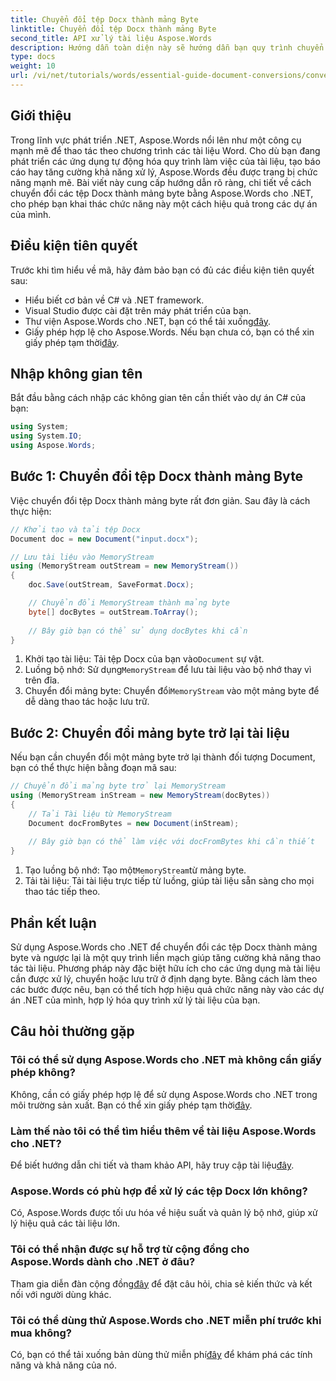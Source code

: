 ```yaml
---
title: Chuyển đổi tệp Docx thành mảng Byte
linktitle: Chuyển đổi tệp Docx thành mảng Byte
second_title: API xử lý tài liệu Aspose.Words
description: Hướng dẫn toàn diện này sẽ hướng dẫn bạn quy trình chuyển đổi tệp Docx thành mảng byte và ngược lại thành đối tượng tài liệu bằng Aspose.Words cho .NET.
type: docs
weight: 10
url: /vi/net/tutorials/words/essential-guide-document-conversions/convert-docx-to-byte-arrays/
---
```

## Giới thiệu

Trong lĩnh vực phát triển .NET, Aspose.Words nổi lên như một công cụ mạnh mẽ để thao tác theo chương trình các tài liệu Word. Cho dù bạn đang phát triển các ứng dụng tự động hóa quy trình làm việc của tài liệu, tạo báo cáo hay tăng cường khả năng xử lý, Aspose.Words đều được trang bị chức năng mạnh mẽ. Bài viết này cung cấp hướng dẫn rõ ràng, chi tiết về cách chuyển đổi các tệp Docx thành mảng byte bằng Aspose.Words cho .NET, cho phép bạn khai thác chức năng này một cách hiệu quả trong các dự án của mình.

## Điều kiện tiên quyết

Trước khi tìm hiểu về mã, hãy đảm bảo bạn có đủ các điều kiện tiên quyết sau:

- Hiểu biết cơ bản về C# và .NET framework.
- Visual Studio được cài đặt trên máy phát triển của bạn.
-  Thư viện Aspose.Words cho .NET, bạn có thể tải xuống[đây](https://releases.aspose.com/words/net/).
- Giấy phép hợp lệ cho Aspose.Words. Nếu bạn chưa có, bạn có thể xin giấy phép tạm thời[đây](https://purchase.conholdate.com/temporary-license/).

## Nhập không gian tên

Bắt đầu bằng cách nhập các không gian tên cần thiết vào dự án C# của bạn:

```csharp
using System;
using System.IO;
using Aspose.Words;
```

## Bước 1: Chuyển đổi tệp Docx thành mảng Byte

Việc chuyển đổi tệp Docx thành mảng byte rất đơn giản. Sau đây là cách thực hiện:

```csharp
// Khởi tạo và tải tệp Docx
Document doc = new Document("input.docx");

// Lưu tài liệu vào MemoryStream
using (MemoryStream outStream = new MemoryStream())
{
    doc.Save(outStream, SaveFormat.Docx);

    // Chuyển đổi MemoryStream thành mảng byte
    byte[] docBytes = outStream.ToArray();
    
    // Bây giờ bạn có thể sử dụng docBytes khi cần
}
```
1.  Khởi tạo tài liệu: Tải tệp Docx của bạn vào`Document` sự vật.
2.  Luồng bộ nhớ: Sử dụng`MemoryStream` để lưu tài liệu vào bộ nhớ thay vì trên đĩa.
3.  Chuyển đổi mảng byte: Chuyển đổi`MemoryStream` vào một mảng byte để dễ dàng thao tác hoặc lưu trữ.

## Bước 2: Chuyển đổi mảng byte trở lại tài liệu

Nếu bạn cần chuyển đổi một mảng byte trở lại thành đối tượng Document, bạn có thể thực hiện bằng đoạn mã sau:

```csharp
// Chuyển đổi mảng byte trở lại MemoryStream
using (MemoryStream inStream = new MemoryStream(docBytes))
{
    // Tải Tài liệu từ MemoryStream
    Document docFromBytes = new Document(inStream);
    
    // Bây giờ bạn có thể làm việc với docFromBytes khi cần thiết
}
```
1.  Tạo luồng bộ nhớ: Tạo một`MemoryStream`từ mảng byte.
2. Tải tài liệu: Tải tài liệu trực tiếp từ luồng, giúp tài liệu sẵn sàng cho mọi thao tác tiếp theo.

## Phần kết luận

Sử dụng Aspose.Words cho .NET để chuyển đổi các tệp Docx thành mảng byte và ngược lại là một quy trình liền mạch giúp tăng cường khả năng thao tác tài liệu. Phương pháp này đặc biệt hữu ích cho các ứng dụng mà tài liệu cần được xử lý, chuyển hoặc lưu trữ ở định dạng byte. Bằng cách làm theo các bước được nêu, bạn có thể tích hợp hiệu quả chức năng này vào các dự án .NET của mình, hợp lý hóa quy trình xử lý tài liệu của bạn.

## Câu hỏi thường gặp

### Tôi có thể sử dụng Aspose.Words cho .NET mà không cần giấy phép không?
 Không, cần có giấy phép hợp lệ để sử dụng Aspose.Words cho .NET trong môi trường sản xuất. Bạn có thể xin giấy phép tạm thời[đây](https://purchase.conholdate.com/temporary-license/).

### Làm thế nào tôi có thể tìm hiểu thêm về tài liệu Aspose.Words cho .NET?
 Để biết hướng dẫn chi tiết và tham khảo API, hãy truy cập tài liệu[đây](https://reference.aspose.com/words/net/).

### Aspose.Words có phù hợp để xử lý các tệp Docx lớn không?
Có, Aspose.Words được tối ưu hóa về hiệu suất và quản lý bộ nhớ, giúp xử lý hiệu quả các tài liệu lớn.

### Tôi có thể nhận được sự hỗ trợ từ cộng đồng cho Aspose.Words dành cho .NET ở đâu?
 Tham gia diễn đàn cộng đồng[đây](https://forum.aspose.com/c/words/8) để đặt câu hỏi, chia sẻ kiến thức và kết nối với người dùng khác.

### Tôi có thể dùng thử Aspose.Words cho .NET miễn phí trước khi mua không?
 Có, bạn có thể tải xuống bản dùng thử miễn phí[đây](https://releases.aspose.com/) để khám phá các tính năng và khả năng của nó.